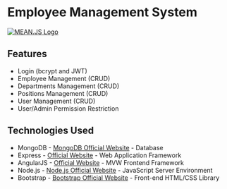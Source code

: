 # Employee Management System

[![MEAN.JS Logo](http://meanjs.org/img/logo-small.png)](http://meanjs.org/)

## Features
* Login (bcrypt and JWT)
* Employee Management (CRUD)
* Departments Management (CRUD)
* Positions Management (CRUD)
* User Management (CRUD)
* User/Admin Permission Restriction

## Technologies Used
* MongoDB - [MongoDB Official Website](http://mongodb.org/) - Database
* Express - [Official Website](http://expressjs.com/) - Web Application Framework
* AngularJS - [Official Website](http://angularjs.org/) - MVW Frontend Framework
* Node.js - [Node.js Official Website](http://nodejs.org/) - JavaScript Server Environment
* Bootstrap - [Bootstrap Official Website](http://getbootstrap.com/) - Front-end HTML/CSS Library
